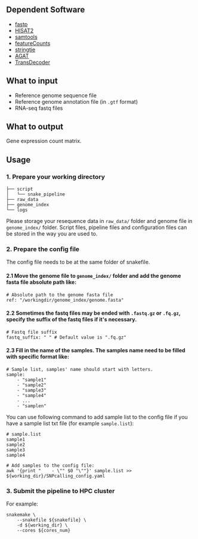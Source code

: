 ## Dependent Software

- [fastp](https://github.com/OpenGene/fastp)
- [HISAT2](http://daehwankimlab.github.io/hisat2/)
- [samtools](https://github.com/samtools/samtools)
- [featureCounts](https://subread.sourceforge.net/featureCounts.html)
- [stringtie](https://ccb.jhu.edu/software/stringtie/)
- [AGAT](https://github.com/NBISweden/AGAT)
- [TransDecoder](https://github.com/TransDecoder/TransDecoder)

## What to input

- Reference genome sequence file
- Reference genome annotation file (in `.gtf` format)
- RNA-seq fastq files

## What to output

Gene expression count matrix.

## Usage

### 1. Prepare your working directory

```shell
├── script
│   └── snake_pipeline
├── raw_data
├── genome_index
└── logs
```

Please storage your resequence data in `raw_data/` folder and genome file in `genome_index/` folder. Script files, pipeline files and configuration files can be stored in the way you are used to.

### 2. Prepare the config file

The config file needs to be at the same folder of snakefile.

#### 2.1 Move the genome file to `genome_index/` folder and add the genome fasta file absolute path like:

```shell
# Absolute path to the genome fasta file
ref: "/workingdir/genome_index/genome.fasta" 
```

#### 2.2 Sometimes the fastq files may be ended with `.fastq.gz` or `.fq.gz`, specify the suffix of the fastq files if it's necessary.

```shell
# Fastq file suffix
fastq_suffix: " " # Default value is ".fq.gz"
```

#### 2.3 Fill in the name of the samples. The samples name need to be filled with specific format like:

```shell
# Sample list, samples' name should start with letters.
sample:
    - "sample1"
    - "sample2"
    - "sample3"
    - "sample4"
    - ...
    - "samplen"
```

You can use following command to add sample list to the config file if you have a sample list txt file (for example `sample.list`):

```shell
# sample.list
sample1
sample2
sample3
sample4

# Add samples to the config file:
awk '{print "    - \"" $0 "\""}' sample.list >> ${working_dir}/SNPcalling_config.yaml
```

### 3. Submit the pipeline to HPC cluster

For example:

```shell
snakemake \
	--snakefile ${snakefile} \
	-d ${working_dir} \
	--cores ${cores_num}
```
